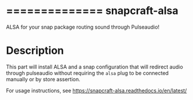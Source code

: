 ==============
snapcraft-alsa
==============

ALSA for your snap package routing sound through Pulseaudio!

Description
===========

This part will install ALSA and a snap configuration that will
redirect audio through pulseaudio without requiring the `alsa`
plug to be connected manually or by store assertion.

For usage instructions, see https://snapcraft-alsa.readthedocs.io/en/latest/
